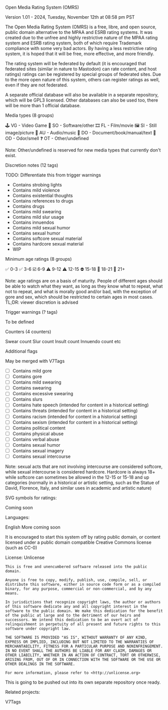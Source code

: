 Open Media Rating System (OMRS)

Version 1.01 - 2024, Tuesday, November 12th at 08:58 pm PST

The Open Media Rating System (OMRS) is a free, libre, and open source, public domain alternative to the MPAA and ESRB rating systems. It was created due to the unfree and highly restrictive nature of the MPAA rating system and ESRB rating system, both of which require Trademark compliance with some very bad actors. By having a less restrictive rating system, it is hoped that it will be free, more effective, and more friendly.

The rating system will be federated by default (it is encouraged that federated sites (similar in nature to Mastodon) can rate content, and host ratings) ratings can be registered by special groups of federated sites. Due to the more open nature of this system, others can register ratings as well, even if they are not federated.

A separate official database will also be available in a separate repository, which will be GPL3 licensed. Other databases can also be used too, there will be more than 1 official database.

Media types (8 groups)

🕹️ VG - Video Game
💾️ SO - Software/other
🎞️ FL - Film/movie
🖼️ SI - Still image/picture
🎵️ AU - Audio/music
📔️ DO - Document/book/manual/text
🐽️ OD - Odor/smell
❓️ OT - Other/undefined

Note: Other/undefined is reserved for new media types that currently don't exist.

Discretion notes (12 tags)

TODO: Differentiate this from trigger warnings

- Contains strobing lights
- Contains mild violence
- Contains existential thoughts
- Contains references to drugs
- Contains drugs
- Contains mild swearing
- Contains mild slur usage
- Contains innuendos
- Contains mild sexual humor
- Contains sexual humor
- Contains softcore sexual material
- Contains hardcore sexual material
- WIP

Minimum age ratings (8 groups)

✅️ 0-3
✅️ 3-6
☑️ 6-9
⚠️ 9-12
⚠️ 12-15
⛔️ 15-18
🔞️ 18-21
🔞️ 21+

Note: age ratings are on a basis of maturity. People of different ages should be able to watch what they want, as long as they know what to repeat, what not to repeat, and what is morally good and/or bad, with the exception of gore and sex, which should be restricted to certain ages in most cases. TL;DR: viewer discretion is advised

Trigger warnings (? tags)

To be defined

Counters (4 counters)

Swear count
Slur count
Insult count
Innuendo count
etc

Additional flags

May be merged with V7Tags

- [ ] Contains mild gore
- [ ] Contains gore
- [ ] Contains mild swearing
- [ ] Contains swearing
- [ ] Contains excessive swearing
- [ ] Contains slurs
- [ ] Contains hate speech (intended for content in a historical setting)
- [ ] Contains threats (intended for content in a historical setting)
- [ ] Contains racism (intended for content in a historical setting)
- [ ] Contains sexism (intended for content in a historical setting)
- [ ] Contains political content
- [ ] Contains physical abuse
- [ ] Contains verbal abuse
- [ ] Contains sexual humor
- [ ] Contains sexual imagery
- [ ] Contains sexual intercourse

Note: sexual acts that are not involving intercourse are considered softcore, while sexual intercourse is considered hardcore. Hardcore is always 18+ while softcore can sometimes be allowed in the 12-15 or 15-18 and up categories (normally in a historical or artistic setting, such as the Statue of David, Florence, Italy, and similar uses in academic and artistic nature)

SVG symbols for ratings:

Coming soon

Languages:

English
More coming soon

It is encouraged to start this system off by rating public domain, or content licensed under a public domain compatible Creative Commons license (such as CC-0)

License: Unlicense

```license-text:plain-text
This is free and unencumbered software released into the public domain.

Anyone is free to copy, modify, publish, use, compile, sell, or
distribute this software, either in source code form or as a compiled
binary, for any purpose, commercial or non-commercial, and by any
means.

In jurisdictions that recognize copyright laws, the author or authors
of this software dedicate any and all copyright interest in the
software to the public domain. We make this dedication for the benefit
of the public at large and to the detriment of our heirs and
successors. We intend this dedication to be an overt act of
relinquishment in perpetuity of all present and future rights to this
software under copyright law.

THE SOFTWARE IS PROVIDED "AS IS", WITHOUT WARRANTY OF ANY KIND,
EXPRESS OR IMPLIED, INCLUDING BUT NOT LIMITED TO THE WARRANTIES OF
MERCHANTABILITY, FITNESS FOR A PARTICULAR PURPOSE AND NONINFRINGEMENT.
IN NO EVENT SHALL THE AUTHORS BE LIABLE FOR ANY CLAIM, DAMAGES OR
OTHER LIABILITY, WHETHER IN AN ACTION OF CONTRACT, TORT OR OTHERWISE,
ARISING FROM, OUT OF OR IN CONNECTION WITH THE SOFTWARE OR THE USE OR
OTHER DEALINGS IN THE SOFTWARE.

For more information, please refer to <http://unlicense.org>
```

This is going to be pushed out into its own separate repository once ready.

Related projects:

V7Tags
